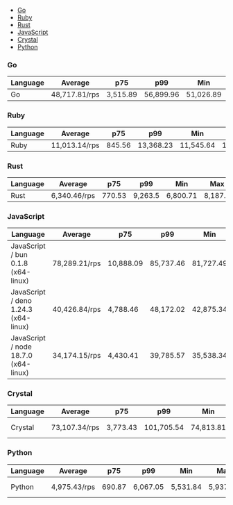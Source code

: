 - [Go](#http-go)
- [Ruby](#http-ruby)
- [Rust](#http-rust)
- [JavaScript](#http-javascript)
- [Crystal](#http-crystal)
- [Python](#http-python)

### <a name="http-go">Go</a>

| Language | Average       | p75      | p99       | Min       | Max       | Latency |
| -------- | ------------- | -------- | --------- | --------- | --------- | ------- |
| Go       | 48,717.81/rps | 3,515.89 | 56,899.96 | 51,026.89 | 55,800.52 | 1.02 ms |

### <a name="http-ruby">Ruby</a>

| Language | Average       | p75    | p99       | Min       | Max       | Latency |
| -------- | ------------- | ------ | --------- | --------- | --------- | ------- |
| Ruby     | 11,013.14/rps | 845.56 | 13,368.23 | 11,545.64 | 12,673.47 | 4.54 ms |

### <a name="http-rust">Rust</a>

| Language | Average      | p75    | p99     | Min      | Max     | Latency |
| -------- | ------------ | ------ | ------- | -------- | ------- | ------- |
| Rust     | 6,340.46/rps | 770.53 | 9,263.5 | 6,800.71 | 8,187.9 | 7.89 ms |

### <a name="http-javascript">JavaScript</a>

| Language                             | Average       | p75       | p99       | Min       | Max       | Latency   |
| ------------------------------------ | ------------- | --------- | --------- | --------- | --------- | --------- |
| JavaScript / bun 0.1.8 (x64-linux)   | 78,289.21/rps | 10,888.09 | 85,737.46 | 81,727.49 | 84,599.97 | 636.35 µs |
| JavaScript / deno 1.24.3 (x64-linux) | 40,426.84/rps | 4,788.46  | 48,172.02 | 42,875.34 | 45,634.56 | 1.24 ms   |
| JavaScript / node 18.7.0 (x64-linux) | 34,174.15/rps | 4,430.41  | 39,785.57 | 35,538.34 | 38,005.86 | 1.46 ms   |

### <a name="http-crystal">Crystal</a>

| Language | Average       | p75      | p99        | Min       | Max       | Latency   |
| -------- | ------------- | -------- | ---------- | --------- | --------- | --------- |
| Crystal  | 73,107.34/rps | 3,773.43 | 101,705.54 | 74,813.81 | 82,008.01 | 682.78 µs |

### <a name="http-python">Python</a>

| Language | Average      | p75    | p99      | Min      | Max      | Latency  |
| -------- | ------------ | ------ | -------- | -------- | -------- | -------- |
| Python   | 4,975.43/rps | 690.87 | 6,067.05 | 5,531.84 | 5,937.25 | 10.59 ms |

